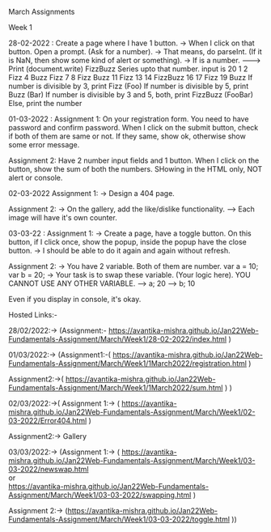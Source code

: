 March Assignments

Week 1 

28-02-2022 :
Create a page where I have 1 button. -> When I click on that button. Open a prompt. (Ask for a number). -> That means, do parseInt. (If it is NaN, then show some kind of alert or something). -> If is a number. ---> Print (document.write) FizzBuzz Series upto that number. input is 20 1 2 Fizz 4 Buzz Fizz 7 8 Fizz Buzz 11 Fizz 13 14 FizzBuzz 16 17 Fizz 19 Buzz
If number is divisible by 3, print Fizz (Foo)
If number is divisible by 5, print Buzz (Bar)
If number is divisible by 3 and 5, both, print FizzBuzz (FooBar)
Else, print the number

01-03-2022 :
Assignment 1:  On your registration form. You need to have password and confirm password. When I click on the submit button, check if both of them are same or not. If they same, show ok, otherwise show some error message.

Assignment 2: Have 2 number input fields and 1 button. When I click on the button, show the sum of both the numbers. SHowing in the HTML only, NOT alert or console.

02-03-2022
Assignment 1: -> Design a 404 page.

Assignment 2: -> On the gallery, add the like/dislike functionality. --> Each image will have it's own counter.

03-03-22 :
Assignment 1: -> Create a page, have a toggle button. On this button, if I click once, show the popup, inside the popup have the close button. -> I should be able to do it again and again without refresh.

Assignment 2: -> You have 2 variable. Both of them are number. var a = 10; var b = 20; -> Your task is to swap these variable. (Your logic here). YOU CANNOT USE ANY OTHER VARIABLE. --> a; 20 --> b; 10

Even if you display in console, it's okay.




Hosted Links:-


28/02/2022:-> (Assignment:- https://avantika-mishra.github.io/Jan22Web-Fundamentals-Assignment/March/Week1/28-02-2022/index.html )

01/03/2022:-> (Assignment1:-( https://avantika-mishra.github.io/Jan22Web-Fundamentals-Assignment/March/Week1/1March2022/registration.html )

Assignment2:->( https://avantika-mishra.github.io/Jan22Web-Fundamentals-Assignment/March/Week1/1March2022/sum.html ) )

02/03/2022:->( Assignment 1:-> (  https://avantika-mishra.github.io/Jan22Web-Fundamentals-Assignment/March/Week1/02-03-2022/Error404.html )

Assignment2:-> Gallery



03/03/2022:-> (Assignment 1:-> (  https://avantika-mishra.github.io/Jan22Web-Fundamentals-Assignment/March/Week1/03-03-2022/newswap.html  
or   
https://avantika-mishra.github.io/Jan22Web-Fundamentals-Assignment/March/Week1/03-03-2022/swapping.html  )



Assignment 2:-> (https://avantika-mishra.github.io/Jan22Web-Fundamentals-Assignment/March/Week1/03-03-2022/toggle.html ))

